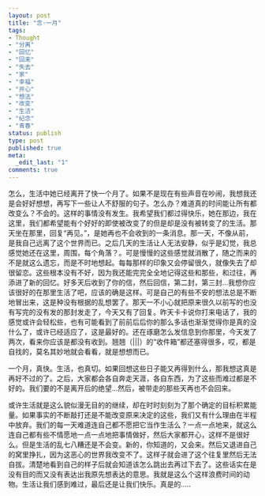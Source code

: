 ```yaml
---
layout: post
title: "念·一月"
tags:
- Thought
- "分离"
- "回忆"
- "回来"
- "失去"
- "家"
- "幸福"
- "开心"
- "想法"
- "改变"
- "生活"
- "纪念"
- "青春"
status: publish
type: post
published: true
meta:
  _edit_last: "1"
comments: true
---
```

怎么，生活中她已经离开了快一个月了。如果不是现在有些声音在吵闹，我想我还是会好好想想，再写下一些让人不舒服的句子。怎么办？难道真的时间能让所有都改变么？不会的。这样的事情没有发生。我希望我们都过得快乐，她在那边，我在这里，我们都希望能有个好好的即使被改变了的但是却是没有被转变了的生活。那天坐在那里，回复“再见。”，是她再也不会收到的一条消息。那一天，不像从前，是我自己远离了这个世界而已。之后几天的生活让人无法安静，似乎是幻觉，我总感觉她还在这里，周围，每个角落？。可是慢慢的这些感觉就消散了，随之而来的不是就这么遗忘，而是不时地想起。每每那样的印象又会停留很久，就像失去了却很留恋。这些根本没有不好，因为我还能完完全全地记得这些和那些，和过往，再添进了新的回忆。好多天后收到了你的信，然后回信，第二封，第三封...我想你应该很好的在那里生活了吧，应该的确是这样。可是自己的有些不安的想法总是不断地冒出来，这是种没有根据的乱想罢了。那天一不小心就把原来很久以前写的也没有写完的没有发的那封发走了，今天又有了回复。昨天卡卡说你打来电话了，我的感觉或许会轻松些，也有可能看到了前前后后你的那么多话也渐渐觉得你是真的没什么了，或许已经适应了，这是最好的。还在琢磨怎么发信息到你那里，今天发了两次，看来你应该是都没有收到。翘翘（|||）的“收件箱”都还塞得很多，哎，都是自找的，莫名其妙地就会看看，就是想想而已。

一个月，真快。生活，也真切。如果回想这些日子能又再得到什么，那我想这真是再好不过的了。之后，大家都会各自奔走天涯，各自东西，为了这些而难过都是不好的。我们要的不是离开后的绝望...然后，被带走的那些天再也不会回来。

或许生活就是这么貌似漫无目的的继续，却在时时刻刻为了那个确定的目标积累能量。如果事实的不断敲打还是不能改变原来决定的这些，我们又有什么理由在半程中放弃。我们的每一天难道连自己都不愿把它当作生活么？一点一点地来，就这么连自己都有些不情愿地一点一点地把事情做好，然后大家都开心，这样不是很好么。但是生活的乱七八糟还是不会变。新的，你知道的，又会来。然后又退进自己的窝里挣扎，因为这恶心的世界我改变不了。这样子就会进了这个往复里然后无法自拔。清楚地看到自己的样子后就会知道该怎么跳出去再过下去了。这些话实在是没有目的而又没有表达出我原先想表达的意思。我就是这么个这样浪费时间的动物。生活让我们感到难过，最后还是让我们快乐。真是的.....
